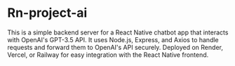 # Rn-project-ai
This is a simple backend server for a React Native chatbot app that interacts with OpenAI's GPT-3.5 API. It uses Node.js, Express, and Axios to handle requests and forward them to OpenAI's API securely. Deployed on Render, Vercel, or Railway for easy integration with the React Native frontend.
